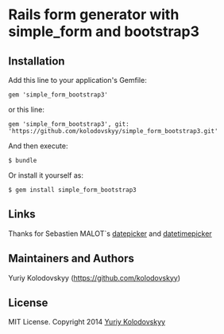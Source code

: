 # Rails form generator with simple_form and bootstrap3

## Installation

Add this line to your application's Gemfile:

    gem 'simple_form_bootstrap3'

or this line:

    gem 'simple_form_bootstrap3', git: 'https://github.com/kolodovskyy/simple_form_bootstrap3.git'

And then execute:

    $ bundle

Or install it yourself as:

    $ gem install simple_form_bootstrap3

## Links

Thanks for Sebastien MALOT`s [datepicker](https://github.com/smalot/bootstrap-datepicker) and
[datetimepicker](https://github.com/smalot/bootstrap-datetimepicker)

## Maintainers and Authors

Yuriy Kolodovskyy (https://github.com/kolodovskyy)

## License

MIT License. Copyright 2014 [Yuriy Kolodovskyy](http://twitter.com/kolodovskyy)
